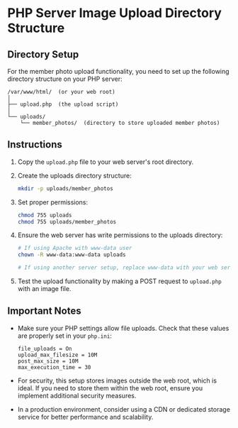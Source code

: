 # PHP Server Image Upload Directory Structure

## Directory Setup

For the member photo upload functionality, you need to set up the following directory structure on your PHP server:

```
/var/www/html/  (or your web root)
│
├── upload.php  (the upload script)
│
└── uploads/
    └── member_photos/  (directory to store uploaded member photos)
```

## Instructions

1. Copy the `upload.php` file to your web server's root directory.

2. Create the uploads directory structure:
   ```bash
   mkdir -p uploads/member_photos
   ```

3. Set proper permissions:
   ```bash
   chmod 755 uploads
   chmod 755 uploads/member_photos
   ```
   
4. Ensure the web server has write permissions to the uploads directory:
   ```bash
   # If using Apache with www-data user
   chown -R www-data:www-data uploads
   
   # If using another server setup, replace www-data with your web server user
   ```

5. Test the upload functionality by making a POST request to `upload.php` with an image file.

## Important Notes

- Make sure your PHP settings allow file uploads. Check that these values are properly set in your `php.ini`:
  ```
  file_uploads = On
  upload_max_filesize = 10M
  post_max_size = 10M
  max_execution_time = 30
  ```

- For security, this setup stores images outside the web root, which is ideal. If you need to store them within the web root, ensure you implement additional security measures.

- In a production environment, consider using a CDN or dedicated storage service for better performance and scalability.
